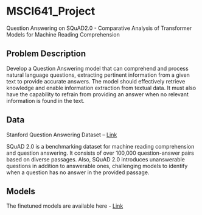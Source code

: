 # MSCI641_Project
Question Answering on SQuAD2.0 - Comparative Analysis of Transformer Models for Machine Reading Comprehension

## Problem Description
Develop a Question Answering model that can comprehend and process natural language questions, extracting pertinent information from a given text to provide accurate answers. The model should effectively retrieve knowledge and enable information extraction from textual data. It must also have the capability to refrain from providing an answer when no relevant information is found in the text.

## Data
Stanford Question Answering Dataset – [Link](https://rajpurkar.github.io/SQuAD-explorer/)

SQuAD 2.0 is a benchmarking dataset for machine reading comprehension and question answering. It consists of over 100,000 question-answer pairs based on diverse passages. Also, SQuAD 2.0 introduces unanswerable questions in addition to answerable ones, challenging models to identify when a question has no answer in the provided passage.

## Models
The finetuned models are available here - [Link](https://www.kaggle.com/datasets/mukundsayeeganesh/squad2-finetuned-models)
